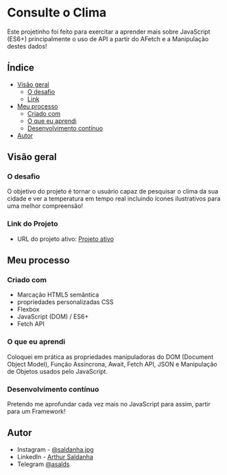 # Consulte o Clima

Este projetinho foi feito para exercitar a aprender mais sobre JavaScript (ES6+) principalmente o uso de API a partir do AFetch e a Manipulação destes dados!

## Índice
- [Visão geral](#visão-geral)
  - [O desafio](#o-desafio)
  - [Link](#link-do-projeto)
- [Meu processo](#meu-processo)
  - [Criado com](#criado-com)
  - [O que eu aprendi](#o-que-eu-aprendi)
  - [Desenvolvimento contínuo](#desenvolvimento-contínuo)
- [Autor](#autor)


## Visão geral

### O desafio
O objetivo do projeto é tornar o usuário capaz de pesquisar o clima da sua cidade e ver a temperatura em tempo real incluindo ícones ilustrativos para uma melhor compreensão!

### Link do Projeto
- URL do projeto ativo: [Projeto ativo](https://arthursaldanha.github.io/Consulte-o-Clima/)

## Meu processo
### Criado com
- Marcação HTML5 semântica
- propriedades personalizadas CSS
- Flexbox
- JavaScript (DOM) / ES6+
- Fetch API

### O que eu aprendi
Coloquei em prática as propriedades manipuladoras do DOM (Document Object Model), Função Assíncrona, Await, Fetch API, JSON e Manipulação de Objetos usados pelo JavaScript.

### Desenvolvimento contínuo
Pretendo me aprofundar cada vez mais no JavaScript para assim, partir para um Framework!

## Autor
- Instagram - [@saldanha.jpg](https://www.instagram.com/saldanha.jpg/)
- LinkedIn - [Arthur Saldanha](https://www.linkedin.com/in/arthursaldanha/)
- Telegram [@asalds](https://t.me/asalds)